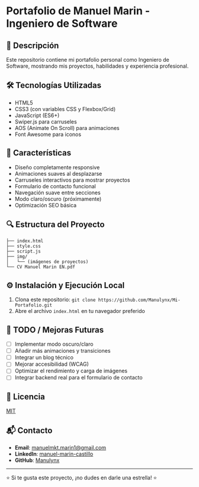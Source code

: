 # Portafolio de Manuel Marin - Ingeniero de Software

## 🚀 Descripción
Este repositorio contiene mi portafolio personal como Ingeniero de Software, mostrando mis proyectos, habilidades y experiencia profesional.

## 🛠️ Tecnologías Utilizadas
- HTML5
- CSS3 (con variables CSS y Flexbox/Grid)
- JavaScript (ES6+)
- Swiper.js para carruseles
- AOS (Animate On Scroll) para animaciones
- Font Awesome para iconos

## 📱 Características
- Diseño completamente responsive
- Animaciones suaves al desplazarse
- Carruseles interactivos para mostrar proyectos
- Formulario de contacto funcional
- Navegación suave entre secciones
- Modo claro/oscuro (próximamente)
- Optimización SEO básica

## 🔍 Estructura del Proyecto
```
├── index.html
├── style.css
├── script.js
├── img/
│   └── (imágenes de proyectos)
└── CV Manuel Marin EN.pdf
```

## ⚙️ Instalación y Ejecución Local
1. Clona este repositorio: `git clone https://github.com/Manulynx/Mi-Portafolio.git`
2. Abre el archivo `index.html` en tu navegador preferido

## 📝 TODO / Mejoras Futuras
- [ ] Implementar modo oscuro/claro
- [ ] Añadir más animaciones y transiciones
- [ ] Integrar un blog técnico
- [ ] Mejorar accesibilidad (WCAG)
- [ ] Optimizar el rendimiento y carga de imágenes
- [ ] Integrar backend real para el formulario de contacto

## 📄 Licencia
[MIT](LICENSE)

## 📬 Contacto
- **Email**: manuelmkt.marin1@gmail.com
- **LinkedIn**: [manuel-marin-castillo](https://www.linkedin.com/in/manuel-marin-castillo-0b205237a/)
- **GitHub**: [Manulynx](https://github.com/Manulynx)

---

⭐️ Si te gusta este proyecto, ¡no dudes en darle una estrella! ⭐️
